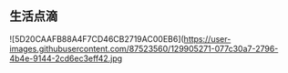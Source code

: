 ## 生活点滴
![5D20CAAFB88A4F7CD46CB2719AC00EB6](https://user-images.githubusercontent.com/87523560/129905271-077c30a7-2796-4b4e-9144-2cd6ec3eff42.jpg
